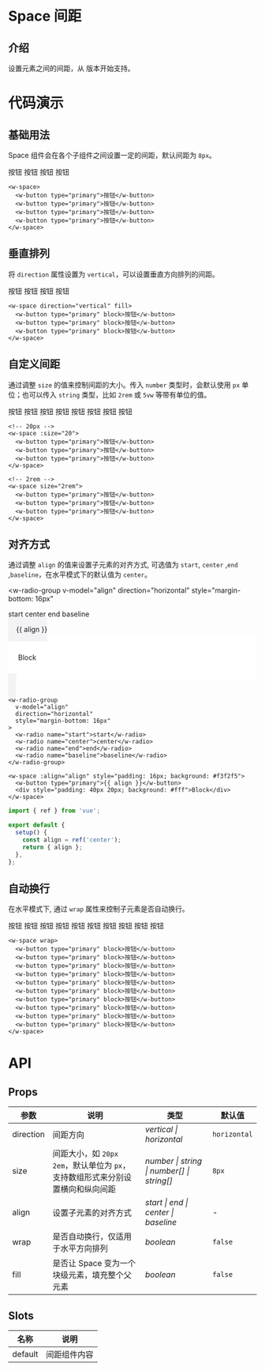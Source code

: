 # Space 间距

## 介绍

设置元素之间的间距，从 版本开始支持。

# 代码演示

## 基础用法

Space 组件会在各个子组件之间设置一定的间距，默认间距为 `8px`。

<div class='space-demo'>
  <w-space>
    <w-button type="primary">按钮</w-button>
    <w-button type="primary">按钮</w-button>
    <w-button type="primary">按钮</w-button>
    <w-button type="primary">按钮</w-button>
</w-space>
</div>

```vue
<w-space>
  <w-button type="primary">按钮</w-button>
  <w-button type="primary">按钮</w-button>
  <w-button type="primary">按钮</w-button>
  <w-button type="primary">按钮</w-button>
</w-space>
```

## 垂直排列

将 `direction` 属性设置为 `vertical`，可以设置垂直方向排列的间距。

<div class='space-demo'>
  <w-space direction="vertical" fill>
    <w-button type="primary">按钮</w-button>
    <w-button type="primary">按钮</w-button>
    <w-button type="primary">按钮</w-button>
    <w-button type="primary">按钮</w-button>
</w-space>
</div>

```vue
<w-space direction="vertical" fill>
  <w-button type="primary" block>按钮</w-button>
  <w-button type="primary" block>按钮</w-button>
  <w-button type="primary" block>按钮</w-button>
</w-space>
```

## 自定义间距

通过调整 `size` 的值来控制间距的大小。传入 `number` 类型时，会默认使用 `px` 单位；也可以传入 `string` 类型，比如 `2rem` 或 `5vw` 等带有单位的值。

<div class='space-demo'>
  <w-space :size="20">
    <w-button type="primary">按钮</w-button>
    <w-button type="primary">按钮</w-button>
    <w-button type="primary">按钮</w-button>
    <w-button type="primary">按钮</w-button>
  </w-space>
  <w-space size="2rem">
      <w-button type="primary">按钮</w-button>
      <w-button type="primary">按钮</w-button>
      <w-button type="primary">按钮</w-button>
      <w-button type="primary">按钮</w-button>
  </w-space>
</div>

```vue
<!-- 20px -->
<w-space :size="20">
  <w-button type="primary">按钮</w-button>
  <w-button type="primary">按钮</w-button>
  <w-button type="primary">按钮</w-button>
</w-space>

<!-- 2rem -->
<w-space size="2rem">
  <w-button type="primary">按钮</w-button>
  <w-button type="primary">按钮</w-button>
  <w-button type="primary">按钮</w-button>
</w-space>
```

## 对齐方式

通过调整 `align` 的值来设置子元素的对齐方式, 可选值为 `start`, `center` ,`end` ,`baseline`，在水平模式下的默认值为 `center`。

<w-radio-group
  v-model="align"
  direction="horizontal"
  style="margin-bottom: 16px"
>
  <w-radio name="start">start</w-radio>
  <w-radio name="center">center</w-radio>
  <w-radio name="end">end</w-radio>
  <w-radio name="baseline">baseline</w-radio>
</w-radio-group>

<w-space :align="align" style="padding: 16px; background: #f3f2f5">
  <w-button type="primary">{{ align }}</w-button>
  <div style="padding: 40px 20px; background: #fff">Block</div>
</w-space>

```vue
<w-radio-group
  v-model="align"
  direction="horizontal"
  style="margin-bottom: 16px"
>
  <w-radio name="start">start</w-radio>
  <w-radio name="center">center</w-radio>
  <w-radio name="end">end</w-radio>
  <w-radio name="baseline">baseline</w-radio>
</w-radio-group>

<w-space :align="align" style="padding: 16px; background: #f3f2f5">
  <w-button type="primary">{{ align }}</w-button>
  <div style="padding: 40px 20px; background: #fff">Block</div>
</w-space>
```

```js
import { ref } from 'vue';

export default {
  setup() {
    const align = ref('center');
    return { align };
  },
};
```

## 自动换行

在水平模式下, 通过 `wrap` 属性来控制子元素是否自动换行。

<div class='space-demo'>
  <w-space wrap>
    <w-button type="primary" block>按钮</w-button>
    <w-button type="primary" block>按钮</w-button>
    <w-button type="primary" block>按钮</w-button>
    <w-button type="primary" block>按钮</w-button>
    <w-button type="primary" block>按钮</w-button>
    <w-button type="primary" block>按钮</w-button>
    <w-button type="primary" block>按钮</w-button>
    <w-button type="primary" block>按钮</w-button>
    <w-button type="primary" block>按钮</w-button>
    <w-button type="primary" block>按钮</w-button>
  </w-space>
</div>

```vue
<w-space wrap>
  <w-button type="primary" block>按钮</w-button>
  <w-button type="primary" block>按钮</w-button>
  <w-button type="primary" block>按钮</w-button>
  <w-button type="primary" block>按钮</w-button>
  <w-button type="primary" block>按钮</w-button>
  <w-button type="primary" block>按钮</w-button>
  <w-button type="primary" block>按钮</w-button>
  <w-button type="primary" block>按钮</w-button>
  <w-button type="primary" block>按钮</w-button>
  <w-button type="primary" block>按钮</w-button>
</w-space>
```

# API

## Props

| 参数      | 说明                                                                             | 类型                                       | 默认值       |
| --------- | -------------------------------------------------------------------------------- | ------------------------------------------ | ------------ |
| direction | 间距方向                                                                         | _vertical \| horizontal_                   | `horizontal` |
| size      | 间距大小，如 `20px` `2em`，默认单位为 `px`，支持数组形式来分别设置横向和纵向间距 | _number \| string \| number[] \| string[]_ | `8px`        |
| align     | 设置子元素的对齐方式                                                             | _start \| end \| center \| baseline_       | -            |
| wrap      | 是否自动换行，仅适用于水平方向排列                                               | _boolean_                                  | `false`      |
| fill      | 是否让 Space 变为一个块级元素，填充整个父元素                                    | _boolean_                                  | `false`      |

## Slots

| 名称    | 说明         |
| ------- | ------------ |
| default | 间距组件内容 |

<script setup>
  import { ref } from 'vue'
  const align = ref('center')
</script>

<style lang='less' scoped>
  .space-demo {
    max-width: 375px;
    .w-space {
      margin-top: 10px;
    }
    .w-button {
      width: 100%;
    }
  }
</style>
